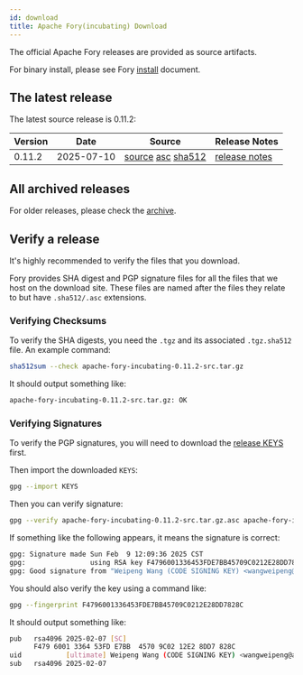 ```yaml
---
id: download
title: Apache Fory(incubating) Download
---
```


The official Apache Fory releases are provided as source artifacts.

For binary install, please see Fory [install](/docs/docs/start/install/) document.

## The latest release

The latest source release is 0.11.2:

| Version | Date       | Source                                                                                                                                                                                                                                                                                                                                             | Release Notes                                                        |
|---------|------------|----------------------------------------------------------------------------------------------------------------------------------------------------------------------------------------------------------------------------------------------------------------------------------------------------------------------------------------------------|----------------------------------------------------------------------|
| 0.11.2  | 2025-07-10 | [source](https://www.apache.org/dyn/closer.lua/incubator/fory/0.11.2/apache-fory-0.11.2-incubating-src.tar.gz?action=download) [asc](https://downloads.apache.org/incubator/fory/0.11.2/apache-fory-0.11.2-incubating-src.tar.gz.asc) [sha512](https://downloads.apache.org/incubator/fory/0.11.2/apache-fory-0.11.2-incubating-src.tar.gz.sha512) | [release notes](https://github.com/apache/fory/releases/tag/v0.11.2) |

## All archived releases

For older releases, please check the [archive](https://archive.apache.org/dist/incubator/fory).

## Verify a release

It's highly recommended to verify the files that you download.

Fory provides SHA digest and PGP signature files for all the files that we host on the download site.
These files are named after the files they relate to but have `.sha512/.asc` extensions.

### Verifying Checksums

To verify the SHA digests, you need the `.tgz` and its associated `.tgz.sha512` file. An example command:

```bash
sha512sum --check apache-fory-incubating-0.11.2-src.tar.gz
```

It should output something like:

```bash
apache-fory-incubating-0.11.2-src.tar.gz: OK
```

### Verifying Signatures

To verify the PGP signatures, you will need to download the
[release KEYS](https://downloads.apache.org/incubator/fory/KEYS) first.

Then import the downloaded `KEYS`:

```bash
gpg --import KEYS
```

Then you can verify signature:

```bash
gpg --verify apache-fory-incubating-0.11.2-src.tar.gz.asc apache-fory-incubating-0.11.2-src.tar.gz
```

If something like the following appears, it means the signature is correct:

```bash
gpg: Signature made Sun Feb  9 12:09:36 2025 CST
gpg:                using RSA key F4796001336453FDE7BB45709C0212E28DD7828C
gpg: Good signature from "Weipeng Wang (CODE SIGNING KEY) <wangweipeng@apache.org>"
```

You should also verify the key using a command like:

```bash
gpg --fingerprint F4796001336453FDE7BB45709C0212E28DD7828C
```

It should output something like:

```bash
pub   rsa4096 2025-02-07 [SC]
      F479 6001 3364 53FD E7BB  4570 9C02 12E2 8DD7 828C
uid           [ultimate] Weipeng Wang (CODE SIGNING KEY) <wangweipeng@apache.org>
sub   rsa4096 2025-02-07
```
